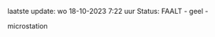laatste update: 
wo 18-10-2023  7:22   uur 
Status: FAALT - geel - 
<div class="service Y">microstation</div>